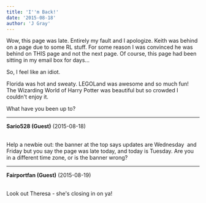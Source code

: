 ```yaml
---
title: 'I''m Back!'
date: '2015-08-18'
author: 'J Gray'
---
```


<p>Wow, this page was late. Entirely my fault and I apologize. Keith was behind on a page due to some RL stuff. For some reason I was convinced he was behind on THIS page and not the next page. Of course, this page had been sitting in my email box for days...</p><p>So, I feel like an idiot.</p><p>Florida was hot and sweaty. LEGOLand was awesome and so much fun! The Wizarding World of Harry Potter was beautiful but so crowded I couldn't enjoy it.</p><p>What have you been up to?</p>

---
**Sario528 (Guest)** (2015-08-18)

<br> Help a newbie out: the banner at the top says updates are Wednesday &nbsp;and Friday but you say the page was late today, and today is Tuesday. Are you in a different time zone, or is the banner wrong?

---
**Fairportfan (Guest)** (2015-08-19)

<br> Look out Theresa - she's closing in on ya!

